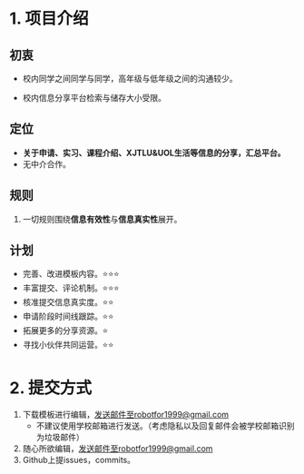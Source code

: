 # 1. 项目介绍

## 初衷

- 校内同学之间同学与同学，高年级与低年级之间的沟通较少。

- 校内信息分享平台检索与储存大小受限。

## 定位

- **关于申请、实习、课程介绍、XJTLU&UOL生活等信息的分享，汇总平台。**
- 无中介合作。

## 规则

1. 一切规则围绕**信息有效性**与**信息真实性**展开。

## 计划

- 完善、改进模板内容。:star::star::star:
- 丰富提交、评论机制。:star::star::star:
- 核准提交信息真实度。:star::star:
- 申请阶段时间线跟踪。:star::star:
- 拓展更多的分享资源。:star:
- 寻找小伙伴共同运营。:star::star:

# 2. 提交方式

1. 下载模板进行编辑，发送邮件至robotfor1999@gmail.com
   - 不建议使用学校邮箱进行发送。（考虑隐私以及回复邮件会被学校邮箱识别为垃圾邮件）
2. 随心所欲编辑，发送邮件至robotfor1999@gmail.com
3. Github上提issues，commits。

